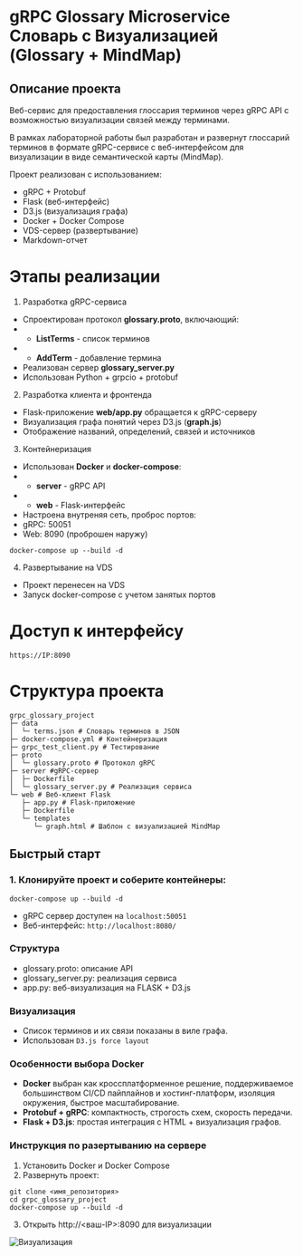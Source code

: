 # gRPC Glossary Microservice Словарь с Визуализацией (Glossary + MindMap)

## Описание проекта

Веб-сервис для предоставления глоссария терминов через gRPC API с возможностью визуализации связей между терминами.

В рамках лабораторной работы был разработан и развернут глоссарий терминов в формате gRPC-сервисе с веб-интерфейсом для визуализации в виде семантической карты (MindMap).

Проект реализован с использованием:
- gRPC + Protobuf
- Flask (веб-интерфейс)
- D3.js (визуализация графа)
- Docker + Docker Compose
- VDS-сервер (развертывание)
- Markdown-отчет

# Этапы реализации
1. Разработка gRPC-сервиса
- Спроектирован протокол **glossary.proto**, включающий:
- - **ListTerms** - список терминов
- - **AddTerm** - добавление термина
- Реализован сервер **glossary_server.py**
- Использован Python + grpcio + protobuf

2. Разработка клиента и фронтенда
- Flask-приложение **web/app.py** обращается к gRPC-серверу
- Визуализация графа понятий через D3.js (**graph.js**)
- Отображение названий, определений, связей и источников

3. Контейнеризация
- Использован **Docker** и **docker-compose**:
- - **server** - gRPC API
- - **web** - Flask-интерфейс
- Настроена внутреняя сеть, проброс портов:
- gRPC: 50051
- Web: 8090 (проброшен наружу)

```docker-compose up --build -d```

4. Развертывание на VDS
- Проект перенесен на VDS
- Запуск docker-compose с учетом занятых портов

# Доступ к интерфейсу
```https://IP:8090```

# Структура проекта
```
grpc_glossary_project
├─ data
│  └─ terms.json # Словарь терминов в JSON
├─ docker-compose.yml # Контейнеризация
├─ grpc_test_client.py # Тестирование
├─ proto
│  └─ glossary.proto # Протокол gRPC
├─ server #gRPC-сервер
│  ├─ Dockerfile
│  └─ glossary_server.py # Реализация сервиса
└─ web # Веб-клиент Flask
   ├─ app.py # Flask-приложение
   ├─ Dockerfile
   └─ templates
      └─ graph.html # Шаблон с визуализацией MindMap
```
## Быстрый старт

### 1. Клонируйте проект и соберите контейнеры:

```
docker-compose up --build -d
```

- gRPC сервер доступен на ```localhost:50051```
- Веб-интерфейс: ```http://localhost:8080/```

### Структура
- glossary.proto: описание API
- glossary_server.py: реализация сервиса
- app.py: веб-визуализация на FLASK + D3.js

### Визуализация
- Список терминов и их связи показаны в виле графа.
- Использован ```D3.js force layout```

### Особенности выбора Docker
- **Docker** выбран как кроссплатформенное решение, поддерживаемое большинством CI/CD пайплайнов и хостинг-платформ, изоляция окружения, быстрое масштабирование.
- **Protobuf + gRPC**: компактность, строгость схем, скорость передачи.
- **Flask + D3.js**: простая интеграция с HTML + визуализация графов.

### Инструкция по разертыванию на сервере
1. Установить Docker и Docker Compose
2. Развернуть проект:
```
git clone <имя_репозитория>
cd grpc_glossary_project
docker-compose up --build -d
```
3. Открыть http://<ваш-IP>:8090 для визуализации

![Визуализация](lab9.png)
